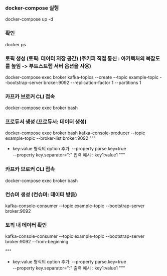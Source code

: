 ### docker-compose 실행
docker-compose up -d


### 확인
docker ps


### 토픽 생성 (토픽: 데이터 저장 공간) (주키퍼 직접 통신 : 아키텍처의 복잡도를 높임 -> 부트스트랩 서버 옵션을 사용)
docker-compose exec broker kafka-topics --create --topic example-topic --bootstrap-server broker:9092 --replication-factor 1 --partitions 1 


### 카프카 브로커 CLI 접속
docker-compose exec broker bash


### 프로듀서 생성 (프로듀서: 데이터 생성)
docker-compose exec broker bash
kafka-console-producer --topic example-topic --broker-list broker:9092
"""
* key:value 형식의 option 추가:
        --property parse.key=true\
        --property key.separator=":"
    입력 예시 : key1:value1
"""


### 카프카 브로커 CLI 접속
docker-compose exec broker bash


### 컨슈머 생성 (컨슈머: 데이터 받음)
kafka-console-consumer --topic example-topic --bootstrap-server broker:9092


### 토픽 내 데이터 확인
kafka-console-consumer --topic example-topic --bootstrap-server broker:9092  --from-beginning 

"""
* key:value 형식의 option 추가:
        --property parse.key=true\
        --property key.separator=":"
    출력 예시 : key1:value1
"""


